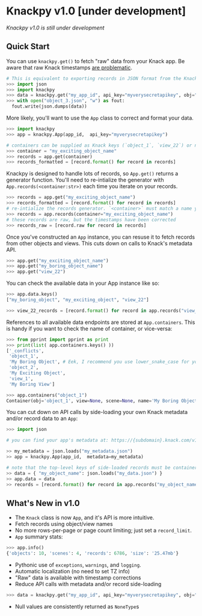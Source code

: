 # Knackpy v1.0 [under development]

*Knackpy v1.0 is still under development*

## Quick Start

You can use `knackpy.get()` to fetch "raw" data from your Knack app. Be aware that raw Knack timestamps [are problematic](). 

```python
# This is equivalent to exporting records in JSON format from the Knack Builder
>>> import json
>>> import knackpy
>>> data = knackpy.get("my_app_id", api_key="myverysecretapikey", obj="object_3")
>>> with open("object_3.json", "w") as fout:
  fout.write(json.dumps(data))
```

More likely, you'll want to use the `App` class to correct and format your data.

```python
>>> import knackpy
>>> app = knackpy.App(app_id,  api_key="myverysecretapikey")

# containers can be supplied as Knack keys (`object_1`, `view_22`) or names (`my_exciting_object_name`, `my_exciting_view_name`)
>>> container = "my_exciting_object_name"
>>> records = app.get(container)
>>> records_formatted = [record.format() for record in records]
```

Knackpy is designed to handle lots of records, so `App.get()` returns a generator function. You'll need to re-intialize the generator with `App.records(<container:str>)` each time you iterate on your records.

```python
>>> records = app.get("my_exciting_object_name") 
>>> records_formatted = [record.format() for record in records]
# re-intialize the records generator. `<container>` must match a name you supplied to App.get() `
>>> records = app.records(container="my_exciting_object_name") 
# these records are raw, but the timestamps have been corrected
>>> records_raw = [record.raw for record in records]
```

Once you've constructed an `App` instance, you can resuse it to fetch records from other objects and views. This cuts down on calls to Knack's metadata API.

```python
>>> app.get("my_exciting_object_name") 
>>> app.get("my_boring_object_name")
>>> app.get("view_22")
```

You can check the available data in your App instance like so:

```python
>>> app.data.keys()
["my_boring_object", "my_exciting_object", "view_22"]

>>> view_22_records = [record.format() for record in app.records("view_22")]
```

References to all available data endpoints are stored at `App.containers`. This is handy if you want to check the name of container, or vice-versa:

```python
>>> from pprint import pprint as print
>>> print(list( app.containers.keys() )) 
['_conflicts',
 'object_1',
 'My Boring Object', # Eek, I recommend you use lower_snake_case for your object names
 'object_2',
 'My Exciting Object',
 'view_1',
 'My Boring View']

>>> app.containers("object_1")
Container(obj='object_1', view=None, scene=None, name='My Boring Object')
```

You can cut down on API calls by side-loading your own Knack metadata and/or record data to an `App`:

```python
>>> import json

# you can find your app's metadata at: https://{subdomain}.knack.com/v1/applications"

>> my_metadata = json.loads("my_metadata.json")
>> app = knackpy.App(app_id,  metadata=my_metadata)

# note that the top-level keys of side-loaded records must be container names that exist in your app's metadata
>> data = { "my_object_name": json.loads("my_data.json") }
>> app.data = data
>> records = [record.format() for record in app.records("my_object_name")]
```


## What's New in v1.0

* The `Knack` class is now `App`, and it's API is more intuitive.
* Fetch records using object/view names
* No more rows-per-page or page count limiting; just set a `record_limit`.
* `App` summary stats:

```python
>>> app.info()
{'objects': 10, 'scenes': 4, 'records': 6786, 'size': '25.47mb'}
```

* Pythonic use of `exceptions`, `warnings`, and `logging`.
* Automatic localization (no need to set TZ info)
* "Raw" data is available with timestamp corrections
* Reduce API calls with metadata and/or record side-loading
```python
>>> data = knackpy.get("my_app_id", api_key="myverysecretapikey", obj="object_3", record_limit=10)
```
* Null values are consistently returned as `NoneType`s